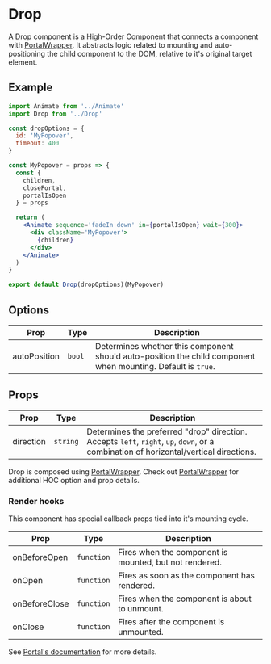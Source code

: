 # Drop

A Drop component is a High-Order Component that connects a component with [PortalWrapper](../PortalWrapper). It abstracts logic related to mounting and auto-positioning the child component to the DOM, relative to it's original target element.


## Example

```jsx
import Animate from '../Animate'
import Drop from '../Drop'

const dropOptions = {
  id: 'MyPopover',
  timeout: 400
}

const MyPopover = props => {
  const {
    children,
    closePortal,
    portalIsOpen
  } = props

  return (
    <Animate sequence='fadeIn down' in={portalIsOpen} wait={300}>
      <div className='MyPopover'>
        {children}
      </div>
    </Animate>
  )
}

export default Drop(dropOptions)(MyPopover)
```


## Options

| Prop | Type | Description |
| --- | --- | --- |
| autoPosition | `bool` | Determines whether this component should auto-position the child component when mounting. Default is `true`. |


## Props

| Prop | Type | Description |
| --- | --- | --- |
| direction | `string` | Determines the preferred "drop" direction. Accepts `left`, `right`, `up`, `down`, or a combination of horizontal/vertical directions. |

Drop is composed using [PortalWrapper](../PortalWrapper). Check out [PortalWrapper](../PortalWrapper) for additional HOC option and prop details.


### Render hooks

This component has special callback props tied into it's mounting cycle.

| Prop | Type | Description |
| --- | --- | --- |
| onBeforeOpen | `function` | Fires when the component is mounted, but not rendered. |
| onOpen | `function` | Fires as soon as the component has rendered. |
| onBeforeClose | `function` | Fires when the component is about to unmount. |
| onClose | `function` | Fires after the component is unmounted. |

See [Portal's documentation](../Portal#render-hooks) for more details.
